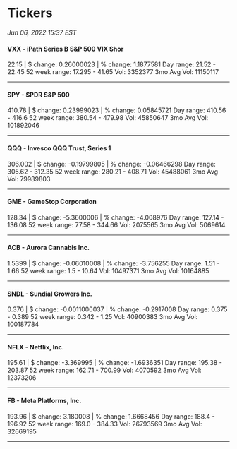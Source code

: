 # Tickers
*Jun 06, 2022 15:37 EST*

#### VXX - iPath Series B S&P 500 VIX Shor
22.15 | $ change: 0.26000023 | % change: 1.1877581
Day range: 21.52 - 22.45 52 week range: 17.295 - 41.65
Vol: 3352377 3mo Avg Vol: 11150117

---

#### SPY - SPDR S&P 500
410.78 | $ change: 0.23999023 | % change: 0.05845721
Day range: 410.56 - 416.6 52 week range: 380.54 - 479.98
Vol: 45850647 3mo Avg Vol: 101892046

---

#### QQQ - Invesco QQQ Trust, Series 1
306.002 | $ change: -0.19799805 | % change: -0.06466298
Day range: 305.62 - 312.35 52 week range: 280.21 - 408.71
Vol: 45488061 3mo Avg Vol: 79989803

---

#### GME - GameStop Corporation
128.34 | $ change: -5.3600006 | % change: -4.008976
Day range: 127.14 - 136.08 52 week range: 77.58 - 344.66
Vol: 2075565 3mo Avg Vol: 5069614

---

#### ACB - Aurora Cannabis Inc.
1.5399 | $ change: -0.06010008 | % change: -3.756255
Day range: 1.51 - 1.66 52 week range: 1.5 - 10.64
Vol: 10497371 3mo Avg Vol: 10164885

---

#### SNDL - Sundial Growers Inc.
0.376 | $ change: -0.0011000037 | % change: -0.2917008
Day range: 0.375 - 0.389 52 week range: 0.342 - 1.25
Vol: 40900383 3mo Avg Vol: 100187784

---

#### NFLX - Netflix, Inc.
195.61 | $ change: -3.369995 | % change: -1.6936351
Day range: 195.38 - 203.87 52 week range: 162.71 - 700.99
Vol: 4070592 3mo Avg Vol: 12373206

---

#### FB - Meta Platforms, Inc.
193.96 | $ change: 3.180008 | % change: 1.6668456
Day range: 188.4 - 196.92 52 week range: 169.0 - 384.33
Vol: 26793569 3mo Avg Vol: 32669195

---


